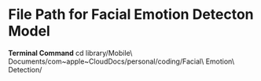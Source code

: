 # File Path for Facial Emotion Detecton Model

**Terminal Command**
cd library/Mobile\ Documents/com\~apple\~CloudDocs/personal/coding/Facial\ Emotion\ Detection/